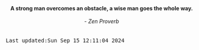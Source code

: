 
<div align="center"><b><span>A strong man overcomes an obstacle, a wise man goes the whole way.</span></b><br><br><i> - Zen Proverb</i></div>
<br><br><kbd>Last updated:Sun Sep 15 12:11:04 2024</kbd>
